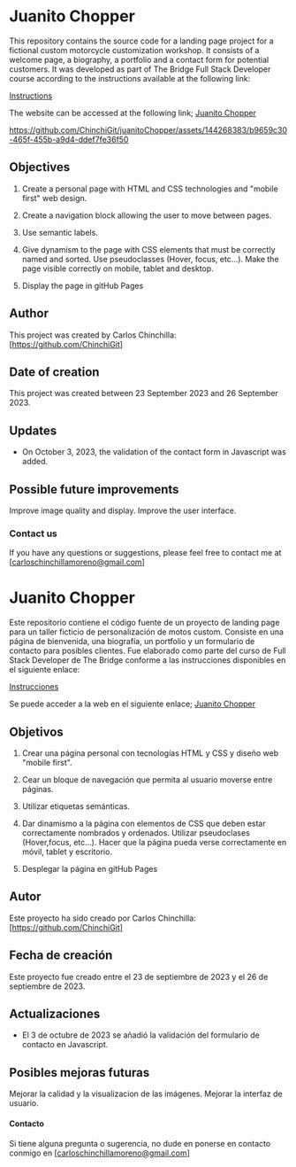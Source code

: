 #  Juanito Chopper

This repository contains the source code for a landing page project for a fictional custom motorcycle customization workshop. It consists of a welcome page, a biography, a portfolio and a contact form for potential customers. It was developed as part of The Bridge Full Stack Developer course according to the instructions available at the following link:

[Instructions](https://github.com/TheBridge-FullStackDeveloper/fswd-ft-sept-21-ramp-up/blob/main/src/exercise/web-exercise.md)

The website can be accessed at the following link;
[Juanito Chopper](https://chinchigit.github.io/projectQuiz/)



https://github.com/ChinchiGit/juanitoChopper/assets/144268383/b9659c30-465f-455b-a9d4-ddef7fe36f50




##  Objectives

1. Create a personal page with HTML and CSS technologies and "mobile first" web design.

2. Create a navigation block allowing the user to move between pages.

3. Use semantic labels.

4. Give dynamism to the page with CSS elements that must be correctly named and sorted. Use pseudoclasses (Hover, focus, etc...). Make the page visible correctly on mobile, tablet and desktop.

5. Display the page in gitHub Pages 


##  Author

This project was created by Carlos Chinchilla: 
[https://github.com/ChinchiGit]

## Date of creation

This project was created between 23 September 2023 and 26 September 2023.

## Updates

- On October 3, 2023, the validation of the contact form in Javascript was added.

##  Possible future improvements


Improve image quality and display.
Improve the user interface.


###  Contact us

If you have any questions or suggestions, please feel free to contact me at [carloschinchillamoreno@gmail.com]


#  Juanito Chopper

Este repositorio contiene el código fuente de un proyecto de landing page para un taller ficticio de personalización de motos custom. Consiste en una página de bienvenida, una biografía, un portfolio y un formulario de contacto para posibles clientes. Fue elaborado como parte del curso de Full Stack Developer de The Bridge conforme a las instrucciones disponibles en el siguiente enlace:

[Instrucciones](https://github.com/TheBridge-FullStackDeveloper/fswd-ft-sept-21-ramp-up/blob/main/src/ejercicio/ejercicio-web-personal.md)

Se puede acceder a la web en el siguiente enlace;
[Juanito Chopper](https://chinchigit.github.io/proyectoQuiz/)


##  Objetivos

1. Crear una página personal con tecnologías HTML y CSS y diseño web "mobile first".

2. Cear un bloque de navegación que permita al usuario moverse entre páginas.

3. Utilizar etiquetas semánticas.

4. Dar dinamismo a la página con elementos de CSS que deben estar correctamente nombrados y ordenados. Utilizar pseudoclases (Hover,focus, etc...). Hacer que la página pueda verse correctamente en móvil, tablet y escritorio.

5. Desplegar la página en gitHub Pages 


##  Autor

Este proyecto ha sido creado por Carlos Chinchilla: 
[https://github.com/ChinchiGit]

## Fecha de creación

Este proyecto fue creado entre el 23 de septiembre de 2023  y el 26 de septiembre de 2023.

## Actualizaciones

- El 3 de octubre de 2023 se añadió la validación del formulario de contacto en Javascript.

##  Posibles mejoras futuras


Mejorar la calidad y la visualizacion de las imágenes.
Mejorar la interfaz de usuario.


####  Contacto

Si tiene alguna pregunta o sugerencia, no dude en ponerse en contacto conmigo en [carloschinchillamoreno@gmail.com]


